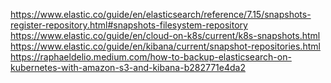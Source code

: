 https://www.elastic.co/guide/en/elasticsearch/reference/7.15/snapshots-register-repository.html#snapshots-filesystem-repository
https://www.elastic.co/guide/en/cloud-on-k8s/current/k8s-snapshots.html
https://www.elastic.co/guide/en/kibana/current/snapshot-repositories.html
https://raphaeldelio.medium.com/how-to-backup-elasticsearch-on-kubernetes-with-amazon-s3-and-kibana-b282771e4da2